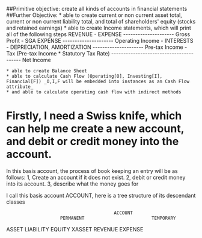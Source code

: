 ##Primitive objective: create all kinds of accounts in financial statements
##Further Objective:
	* able to create current or non current asset total, current or non current liability total, and total of shareholders' equity (stocks and retained earnings)
	* able to create Income statements, which will print all of the following steps
	REVENUE
	- EXPENSE
	---------------------
	Gross Profit
	- SGA EXPENSE
	---------------------
	Operating Income
	- INTERESTS
	- DEPRECIATION, AMORTIZATION
	---------------------
	Pre-tax Income
	- Tax (Pre-tax Income * Statutory Tax Rate)
	----------------------------------------
	Net Income

	* able to create Balance Sheet
	* able to calculate Cash Flow (Operating[O], Investing[I], Financial[F]) _O,I,F will be embedded into instances as an Cash Flow attribute_
	* and able to calculate operating cash flow with indirect methods
	
# Firstly, I need a Swiss knife, which can help me create a new account, and debit or credit money into the account.
In this basis account, the process of book keeping an entry will be as follows:
1, Create an account if it does not exist.
2, debit or credit money into its account.
3, describe what the money goes for	

I call this basis account ACCOUNT, here is a tree structure of its descendant classes

											ACCOUNT
						PERMANENT						  TEMPORARY
  ASSET   LIABILITY   EQUITY   XASSET          REVENUE       EXPENSE
				